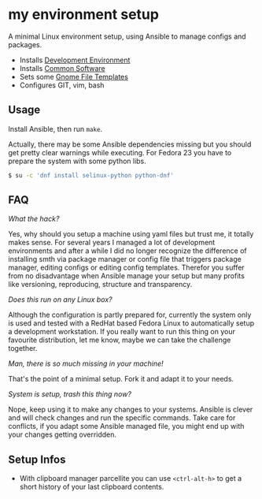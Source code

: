 # my environment setup

A minimal Linux environment setup, using Ansible to manage configs and packages.

- Installs [Development Environment](/roles/system/vars/packages-dev-RedHat.yml)
- Installs [Common Software](/roles/system/vars/packages-RedHat.yml)
- Sets some [Gnome File Templates](/roles/system/files/gnome/Templates/)
- Configures GIT, vim, bash

## Usage

Install Ansible, then run `make`.

Actually, there may be some Ansible dependencies missing but you should get pretty clear warnings while executing. For Fedora 23 you have to prepare the system with some python libs.

```sh
$ su -c 'dnf install selinux-python python-dnf'
```

## FAQ

*What the hack?*

Yes, why should you setup a machine using yaml files but trust me, it totally makes sense. For several years I managed a lot of development environments and after a while I did no longer recognize the difference of installing smth via package manager or config file that triggers package manager, editing configs or editing config templates. Therefor you suffer from no disadvantage when Ansible manage your setup but many profits like versioning, reproducing, structure and transparency.

*Does this run on any Linux box?*

Although the configuration is partly prepared for, currently the system only is used and tested with a RedHat based Fedora Linux to automatically setup a development workstation. If you really want to run this thing on your favourite distribution, let me know, maybe we can take the challenge together.

*Man, there is so much missing in your machine!*

That's the point of a minimal setup. Fork it and adapt it to your needs.

*System is setup, trash this thing now?*

Nope, keep using it to make any changes to your systems. Ansible is clever and will check changes and run the specific commands. Take care for conflicts, if you adapt some Ansible managed file, you might end up with your changes getting overridden.

## Setup Infos

- With clipboard manager parcellite you can use `<ctrl-alt-h>` to get a short history of your last clipboard contents.

